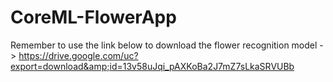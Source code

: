 # CoreML-FlowerApp
Remember to use the link below to download the flower recognition model -> 
https://drive.google.com/uc?export=download&amp;id=13v58uJqi_pAXKoBa2J7mZ7sLkaSRVUBb
